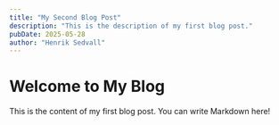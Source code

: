 ```yaml
---
title: "My Second Blog Post"
description: "This is the description of my first blog post."
pubDate: 2025-05-28
author: "Henrik Sedvall"
---
```


# Welcome to My Blog

This is the content of my first blog post. You can write Markdown here!